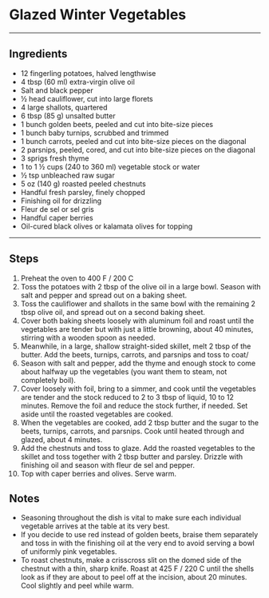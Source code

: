# Glazed Winter Vegetables

---

## Ingredients

* 12 fingerling potatoes, halved lengthwise
* 4 tbsp (60 ml) extra-virgin olive oil
* Salt and black pepper
* ½ head cauliflower, cut into large florets
* 4 large shallots, quartered
* 6 tbsp (85 g) unsalted butter
* 1 bunch golden beets, peeled and cut into bite-size pieces
* 1 bunch baby turnips, scrubbed and trimmed
* 1 bunch carrots, peeled and cut into bite-size pieces on the diagonal
* 2 parsnips, peeled, cored, and cut into bite-size pieces on the diagonal
* 3 sprigs fresh thyme
* 1 to 1 ½ cups (240 to 360 ml) vegetable stock or water
* ½ tsp unbleached raw sugar
* 5 oz (140 g) roasted peeled chestnuts
* Handful fresh parsley, finely chopped
* Finishing oil for drizzling
* Fleur de sel or sel gris
* Handful caper berries
* Oil-cured black olives or kalamata olives for topping

---

## Steps

1.  Preheat the oven to 400 F / 200 C
2. Toss the potatoes with 2 tbsp of the olive oil in a large bowl. Season with salt and pepper and spread out on a baking sheet.
3. Toss the cauliflower and shallots in the same bowl with the remaining 2 tbsp olive oil, and spread out on a second baking sheet.
4. Cover both baking sheets loosely with aluminum foil and roast until the vegetables are tender but with just a little browning, about 40 minutes, stirring with a wooden spoon as needed.
5. Meanwhile, in a large, shallow straight-sided skillet, melt 2 tbsp of the butter. Add the beets, turnips, carrots, and parsnips and toss to coat/
6. Season with salt and pepper, add the thyme and enough stock to come  about halfway up the vegetables (you want them to steam, not completely boil).
7. Cover loosely with foil, bring to a simmer, and cook until the vegetables are tender and the stock reduced to 2 to 3 tbsp of liquid, 10 to 12 minutes. Remove the foil and reduce the stock further, if needed. Set aside until the roasted vegetables are cooked.
8. When the vegetables are cooked, add 2 tbsp butter and the sugar to the beets, turnips, carrots, and parsnips. Cook until heated through and glazed, about 4 minutes.
9. Add the chestnuts and toss to glaze. Add the roasted vegetables to the skillet and toss together with 2 tbsp butter and parsley. Drizzle with finishing oil and season with fleur de sel and pepper.
10. Top with caper berries and olives. Serve warm.


## Notes
* Seasoning throughout the dish is vital to make sure each individual vegetable arrives at the table at its very best.
* If you decide to use red instead of golden beets, braise them separately and toss in with the finishing oil at the very end to avoid serving a bowl of uniformly pink vegetables.
* To roast chestnuts, make a crisscross slit on the domed side of the chestnut with a thin, sharp knife. Roast at 425 F / 220 C until the shells look as if they are about to peel off at the incision, about 20 minutes. Cool slightly and peel while warm.


